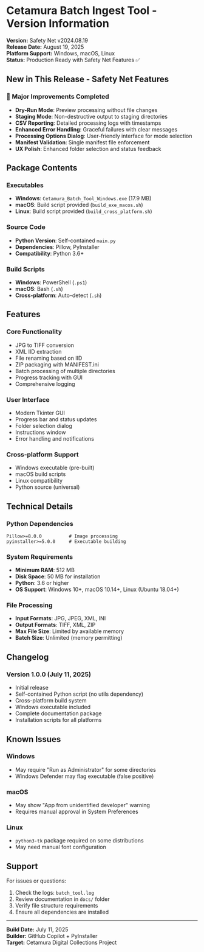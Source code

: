 # Cetamura Batch Ingest Tool - Version Information

**Version:** Safety Net v2024.08.19  
**Release Date:** August 19, 2025  
**Platform Support:** Windows, macOS, Linux  
**Status:** Production Ready with Safety Net Features ✅

## New in This Release - Safety Net Features

### 🎯 Major Improvements Completed
- **Dry-Run Mode**: Preview processing without file changes
- **Staging Mode**: Non-destructive output to staging directories
- **CSV Reporting**: Detailed processing logs with timestamps  
- **Enhanced Error Handling**: Graceful failures with clear messages
- **Processing Options Dialog**: User-friendly interface for mode selection
- **Manifest Validation**: Single manifest file enforcement
- **UX Polish**: Enhanced folder selection and status feedback  

## Package Contents

### Executables
- **Windows**: `Cetamura_Batch_Tool_Windows.exe` (17.9 MB)
- **macOS**: Build script provided (`build_exe_macos.sh`)
- **Linux**: Build script provided (`build_cross_platform.sh`)

### Source Code
- **Python Version**: Self-contained `main.py`
- **Dependencies**: Pillow, PyInstaller
- **Compatibility**: Python 3.6+

### Build Scripts
- **Windows**: PowerShell (`.ps1`)
- **macOS**: Bash (`.sh`)
- **Cross-platform**: Auto-detect (`.sh`)

## Features

### Core Functionality
- JPG to TIFF conversion
- XML IID extraction
- File renaming based on IID
- ZIP packaging with MANIFEST.ini
- Batch processing of multiple directories
- Progress tracking with GUI
- Comprehensive logging

### User Interface
- Modern Tkinter GUI
- Progress bar and status updates
- Folder selection dialog
- Instructions window
- Error handling and notifications

### Cross-platform Support
- Windows executable (pre-built)
- macOS build scripts
- Linux compatibility
- Python source (universal)

## Technical Details

### Python Dependencies
```
Pillow>=8.0.0          # Image processing
pyinstaller>=5.0.0     # Executable building
```

### System Requirements
- **Minimum RAM**: 512 MB
- **Disk Space**: 50 MB for installation
- **Python**: 3.6 or higher
- **OS Support**: Windows 10+, macOS 10.14+, Linux (Ubuntu 18.04+)

### File Processing
- **Input Formats**: JPG, JPEG, XML, INI
- **Output Formats**: TIFF, XML, ZIP
- **Max File Size**: Limited by available memory
- **Batch Size**: Unlimited (memory permitting)

## Changelog

### Version 1.0.0 (July 11, 2025)
- Initial release
- Self-contained Python script (no utils dependency)
- Cross-platform build system
- Windows executable included
- Complete documentation package
- Installation scripts for all platforms

## Known Issues

### Windows
- May require "Run as Administrator" for some directories
- Windows Defender may flag executable (false positive)

### macOS
- May show "App from unidentified developer" warning
- Requires manual approval in System Preferences

### Linux
- `python3-tk` package required on some distributions
- May need manual font configuration

## Support

For issues or questions:
1. Check the logs: `batch_tool.log`
2. Review documentation in `docs/` folder
3. Verify file structure requirements
4. Ensure all dependencies are installed

---

**Build Date:** July 11, 2025  
**Builder:** GitHub Copilot + PyInstaller  
**Target:** Cetamura Digital Collections Project
